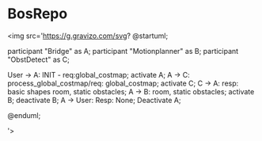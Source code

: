 # BosRepo

<img src='https://g.gravizo.com/svg?
@startuml;

participant "Bridge" as A;
participant "Motionplanner" as B;
participant "ObstDetect" as C;

User -> A: INIT - req:global_costmap;
activate A;
A -> C: process_global_costmap/req: global_costmap;
activate C;
C -> A: resp: basic shapes room, static obstacles;
A -> B: room, static obstacles;
activate B;
deactivate B;
A -> User: Resp: None;
Deactivate A;

@enduml;

'>

